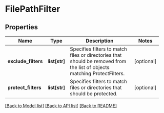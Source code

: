 # FilePathFilter

## Properties
Name | Type | Description | Notes
------------ | ------------- | ------------- | -------------
**exclude_filters** | **list[str]** | Specifies filters to match files or directories that should be removed from the list of objects matching ProtectFilters. | [optional] 
**protect_filters** | **list[str]** | Specifies filters to match files or directories that should be protected. | [optional] 

[[Back to Model list]](../README.md#documentation-for-models) [[Back to API list]](../README.md#documentation-for-api-endpoints) [[Back to README]](../README.md)


